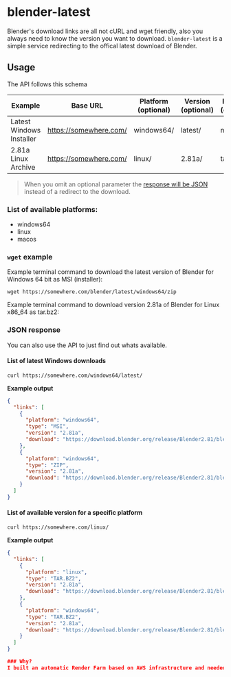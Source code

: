 # blender-latest
Blender's download links are all not cURL and wget friendly, also you always need to know the version you want to download.
`blender-latest` is a simple service redirecting to the offical latest download of Blender.

## Usage
The API follows this schema

| Example                  | Base URL               | Platform (optional) | Version (optional) | File type (optional) |
|--------------------------|------------------------|---------------------|--------------------|----------------------|
| Latest Windows Installer | https://somewhere.com/ | windows64/          | latest/            | msi                  |
| 2.81a Linux Archive      | https://somewhere.com/ | linux/              | 2.81a/             | tar.bz2              |

> When you omit an optional parameter the [response will be JSON](#json-response) instead of a redirect to the download.

### List of available platforms:
* windows64
* linux
* macos

### `wget` example

Example terminal command to download the latest version of Blender for Windows 64 bit as MSI (installer):
```
wget https://somewhere.com/blender/latest/windows64/zip
```

Example terminal command to download version 2.81a of Blender for Linux x86_64 as tar.bz2:

### JSON response
You can also use the API to just find out whats available.

#### List of latest Windows downloads
```
curl https://somewhere.com/windows64/latest/
```
**Example output**
```JSON
{
  "links": [
    {
      "platform": "windows64", 
      "type": "MSI",
      "version": "2.81a",
      "download": "https://download.blender.org/release/Blender2.81/blender-2.81a-windows64.msi"
    },
    {
      "platform": "windows64", 
      "type": "ZIP",
      "version": "2.81a",
      "download": "https://download.blender.org/release/Blender2.81/blender-2.81a-windows64.zip"
    } 
  ]
}
```

#### List of available version for a specific platform
```
curl https://somewhere.com/linux/
```
**Example output**
```JSON
{
  "links": [
    {
      "platform": "linux", 
      "type": "TAR.BZ2",
      "version": "2.81a",
      "download": "https://download.blender.org/release/Blender2.81/blender-2.81a-linux-glibc217-x86_64.tar.bz2"
    },
    {
      "platform": "windows64", 
      "type": "TAR.BZ2",
      "version": "2.81a",
      "download": "https://download.blender.org/release/Blender2.81/blender-2.81a-linux-glibc217-x86_64.tar.bz2"
    } 
  ]
}

### Why?
I built an automatic Render Farm based on AWS infrastructure and needed a way to download the always latest Version of blender
